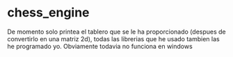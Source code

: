 # chess_engine
De momento solo printea el tablero que se le ha proporcionado (despues de convertirlo en una matriz 2d), todas las librerias que he usado tambien las he programado yo.
Obviamente todavia no funciona en windows
